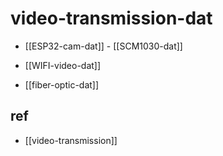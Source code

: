 
# video-transmission-dat

- [[ESP32-cam-dat]] - [[SCM1030-dat]]

- [[WIFI-video-dat]]



- [[fiber-optic-dat]]


## ref 

- [[video-transmission]]


